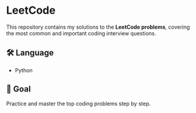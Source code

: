 # LeetCode

This repository contains my solutions to the **LeetCode problems**, covering the most common and important coding interview questions.


## 🛠️ Language

- Python

## 🚀 Goal

Practice and master the top coding problems step by step.
                 
